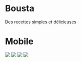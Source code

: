 # Bousta

Des recettes simples et délicieuses

# Mobile
<img src="1.jpg" with="350"/>
<img src="2.jpg" with="350"/>
<img src="3.jpg" with="350"/>
<img src="4.jpg" with="350"/>
